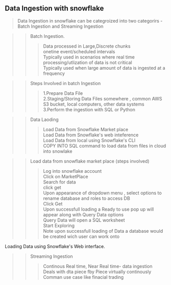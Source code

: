 ## Data Ingestion with snowflake 

> Data Ingestion in snowflake can be categroized into two categorirs -Batch Ingestion and Streaming Ingestion

>> Batch Ingestion.   
>>>  Data processed in Large,Discrete chunks    
>>>  onetine event/scheduled intervals    
>>>  Typically used in scenarios where real time processing/utlization of data is not critical    
>>>  Typically used   when large amount of data is ingested at a frequency      
    
>> Steps Involved in batch Ingestion  
>>> 1.Prepare Data File  
>>>2.Staging/Storing Data Files somewhere , common AWS S3 bucket, local computers, other data systems  
>>>3.Perform the ingestion with SQL or Python  
        
>>Data Laoding    
>>>Load Data from Snowflake Market place  
>>>Load Data from Snowflake's web inteference  
>>>Load Data from local using Snowflake's CLI  
>>>COPY INTO SQL command to load data from files in cloud into snowlake  


>>Load data from snowflake market place (steps involved)
>>>Log into snowflake account  
>>>Click on MarketPlace   
>>>Search for data  
>>>click get  
>>>Upon appearance of dropdown menu , select options to rename database and roles to access DB  
>>>Click Get  
>>>Upon successfull loading a Ready to use pop up will appear along with Query Data options  
>>>Query Data will open a SQL worksheet   
>>>Start Exploring   
>>>Note upon successfull loading of Data a database would be created  wich user can work onto  
        
Loading Data using Snowflake's Web interface.










>>Streaming Ingestion    
>>>Continous Real time, Near Real time- data ingestion    
>>>Deals with dta piece fby Piece virtually continously    
>>>Comman use case  like finacial trading    
    
